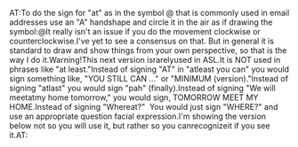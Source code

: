 AT:To do the sign for "at" as in the symbol @ that is commonly used in email 
	addresses use an "A" handshape and circle it in the air as if drawing the 
	symbol:@It really isn't an issue if you do the movement clockwise or 
	counterclockwise.I've yet to see a consensus on that. But in general it is standard to draw 
	and show things from your own perspective, so that is the way I do it.Warning!This next 
	version israrelyused in ASL.It is NOT used in phrases like "at least."Instead of signing "AT" in "atleast you can" you would sign 
	something like, "YOU STILL CAN ..." or "MINIMUM (version)."Instead of signing "atlast" you would sign "pah" 
	(finally).Instead of signing "We will meetatmy home tomorrow," you would 
	sign, TOMORROW MEET MY HOME.Instead of signing "Whereat?"  You would just sign "WHERE?" and 
	use an appropriate question facial expression.I'm showing the version below not so you will use it, but rather so you canrecognizeit if you see it.AT: